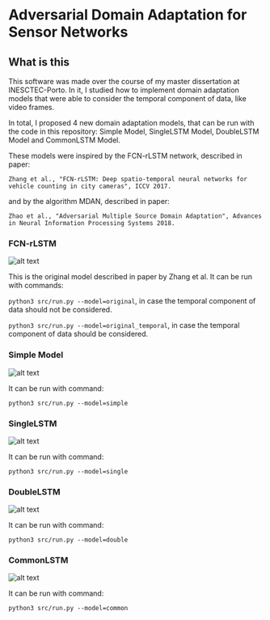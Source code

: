 # Adversarial Domain Adaptation for Sensor Networks

## What is this
This software was made over the course of my master dissertation at INESCTEC-Porto. In it, I studied how to implement domain adaptation models that were able to consider the temporal component of data, like video frames.

In total, I proposed 4 new domain adaptation models, that can be run with the code in this repository: Simple Model, SingleLSTM Model, DoubleLSTM Model and CommonLSTM Model. 

These models were inspired by the FCN-rLSTM network, described in paper:

`Zhang et al., "FCN-rLSTM: Deep spatio-temporal neural networks for vehicle counting in city cameras", ICCV 2017.`


and by the algorithm MDAN, described in paper:

`Zhao et al., "Adversarial Multiple Source Domain Adaptation", Advances in Neural Information Processing Systems 2018.`

### FCN-rLSTM

![alt text](https://imgur.com/aly17za.png)

This is the original model described in paper by Zhang et al. It can be run with commands:

`python3 src/run.py --model=original`, in case the temporal component of data should not be considered.

`python3 src/run.py --model=original_temporal`, in case the temporal component of data should be considered.

### Simple Model

![alt text](https://imgur.com/HPdMQGe.png)

It can be run with command:

`python3 src/run.py --model=simple`

### SingleLSTM

![alt text](https://imgur.com/ZYQZmR5.png)

It can be run with command:

`python3 src/run.py --model=single`

### DoubleLSTM

![alt text](https://imgur.com/ZIEcDAO.png)

It can be run with command:

`python3 src/run.py --model=double`

### CommonLSTM

![alt text](https://imgur.com/oKHl1EW.png)

It can be run with command:

`python3 src/run.py --model=common`

